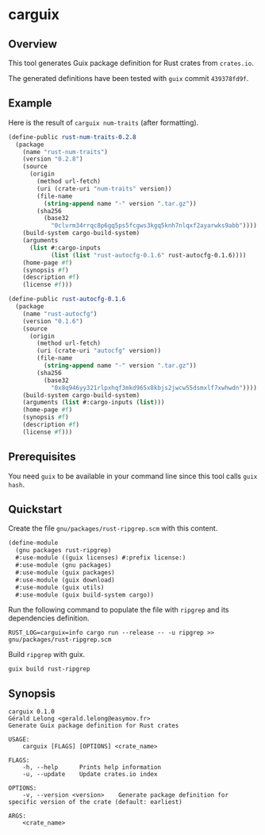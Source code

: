 # carguix

## Overview

This tool generates Guix package definition for Rust crates from `crates.io`.

The generated definitions have been tested with `guix` commit `439378fd9f`.

## Example

Here is the result of `carguix num-traits` (after formatting).

```scheme
(define-public rust-num-traits-0.2.8
  (package
    (name "rust-num-traits")
    (version "0.2.8")
    (source
      (origin
        (method url-fetch)
        (uri (crate-uri "num-traits" version))
        (file-name
          (string-append name "-" version ".tar.gz"))
        (sha256
          (base32
            "0clvrm34rrqc8p6gq5ps5fcgws3kgq5knh7nlqxf2ayarwks9abb"))))
    (build-system cargo-build-system)
    (arguments
      (list #:cargo-inputs
            (list (list "rust-autocfg-0.1.6" rust-autocfg-0.1.6))))
    (home-page #f)
    (synopsis #f)
    (description #f)
    (license #f)))

(define-public rust-autocfg-0.1.6
  (package
    (name "rust-autocfg")
    (version "0.1.6")
    (source
      (origin
        (method url-fetch)
        (uri (crate-uri "autocfg" version))
        (file-name
          (string-append name "-" version ".tar.gz"))
        (sha256
          (base32
            "0x8q946yy321rlpxhqf3mkd965x8kbjs2jwcw55dsmxlf7xwhwdn"))))
    (build-system cargo-build-system)
    (arguments (list #:cargo-inputs (list)))
    (home-page #f)
    (synopsis #f)
    (description #f)
    (license #f)))
```

## Prerequisites

You need `guix` to be available in your command line since this tool calls `guix hash`.

## Quickstart

Create the file `gnu/packages/rust-ripgrep.scm` with this content.

```scheme
(define-module
  (gnu packages rust-ripgrep)
  #:use-module ((guix licenses) #:prefix license:)
  #:use-module (gnu packages)
  #:use-module (guix packages)
  #:use-module (guix download)
  #:use-module (guix utils)
  #:use-module (guix build-system cargo))

```

Run the following command to populate the file with `ripgrep` and its dependencies definition.

```
RUST_LOG=carguix=info cargo run --release -- -u ripgrep >> gnu/packages/rust-ripgrep.scm
```

Build `ripgrep` with guix.

```
guix build rust-ripgrep
```

## Synopsis

```
carguix 0.1.0
Gérald Lelong <gerald.lelong@easymov.fr>
Generate Guix package definition for Rust crates

USAGE:
    carguix [FLAGS] [OPTIONS] <crate_name>

FLAGS:
    -h, --help      Prints help information
    -u, --update    Update crates.io index

OPTIONS:
    -v, --version <version>    Generate package definition for specific version of the crate (default: earliest)

ARGS:
    <crate_name>
```
